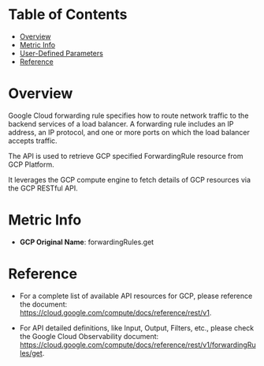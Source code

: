 # Table of Contents
- [Overview](#overview)
- [Metric Info](#metric-info)
- [User-Defined Parameters](#user-defined-parameters)
- [Reference](#reference)

# Overview <a name="overview"></a>
Google Cloud forwarding rule specifies how to route network traffic to the backend services of a load balancer. A forwarding rule includes an IP address, an IP protocol, and one or more ports on which the load balancer accepts traffic.

The API is used to retrieve GCP specified ForwardingRule resource from GCP Platform. 

It leverages the GCP compute engine to fetch details of GCP resources via the GCP RESTful API. 

# Metric Info <a name="metric-info"></a>
* <b>GCP Original Name</b>: forwardingRules.get


# Reference <a name="reference"></a>
* For a complete list of available API resources for GCP, please reference the document: https://cloud.google.com/compute/docs/reference/rest/v1.

* For API detailed definitions, like Input, Output, Filters, etc., please check the Google Cloud Observability document: https://cloud.google.com/compute/docs/reference/rest/v1/forwardingRules/get.

